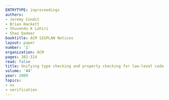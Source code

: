 ```yaml
---
ENTRYTYPE: inproceedings
authors:
- Jeremy Condit
- Brian Hackett
- Shuvendu K Lahiri
- Shaz Qadeer
booktitle: ACM SIGPLAN Notices
layout: paper
number: '1'
organization: ACM
pages: 302-314
read: false
title: Unifying type checking and property checking for low-level code
volume: '44'
year: 2009
topics:
- os
- verification
---
```

